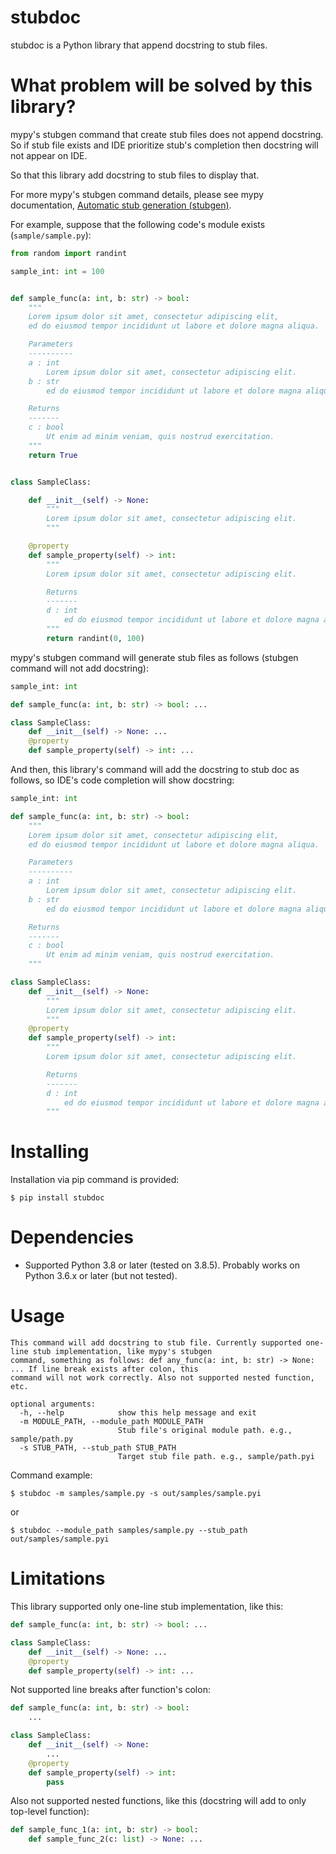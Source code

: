 # stubdoc

stubdoc is a Python library that append docstring to stub files.

# What problem will be solved by this library?

mypy's stubgen command that create stub files does not append docstring. So if stub file exists and IDE prioritize stub's completion then docstring will not appear on IDE.

So that this library add docstring to stub files to display that.

For more mypy's stubgen command details, please see mypy documentation, [Automatic stub generation (stubgen)](https://mypy.readthedocs.io/en/stable/stubgen.html).

For example, suppose that the following code's module exists (`sample/sample.py`):

```py
from random import randint

sample_int: int = 100


def sample_func(a: int, b: str) -> bool:
    """
    Lorem ipsum dolor sit amet, consectetur adipiscing elit,
    ed do eiusmod tempor incididunt ut labore et dolore magna aliqua.

    Parameters
    ----------
    a : int
        Lorem ipsum dolor sit amet, consectetur adipiscing elit.
    b : str
        ed do eiusmod tempor incididunt ut labore et dolore magna aliqua.

    Returns
    -------
    c : bool
        Ut enim ad minim veniam, quis nostrud exercitation.
    """
    return True


class SampleClass:

    def __init__(self) -> None:
        """
        Lorem ipsum dolor sit amet, consectetur adipiscing elit.
        """

    @property
    def sample_property(self) -> int:
        """
        Lorem ipsum dolor sit amet, consectetur adipiscing elit.

        Returns
        -------
        d : int
            ed do eiusmod tempor incididunt ut labore et dolore magna aliqua.
        """
        return randint(0, 100)
```

mypy's stubgen command will generate stub files as follows (stubgen command will not add docstring):

```py
sample_int: int

def sample_func(a: int, b: str) -> bool: ...

class SampleClass:
    def __init__(self) -> None: ...
    @property
    def sample_property(self) -> int: ...
```

And then, this library's command will add the docstring to stub doc as follows, so IDE's code completion will show docstring:

```py
sample_int: int

def sample_func(a: int, b: str) -> bool:
    """
    Lorem ipsum dolor sit amet, consectetur adipiscing elit,
    ed do eiusmod tempor incididunt ut labore et dolore magna aliqua.

    Parameters
    ----------
    a : int
        Lorem ipsum dolor sit amet, consectetur adipiscing elit.
    b : str
        ed do eiusmod tempor incididunt ut labore et dolore magna aliqua.

    Returns
    -------
    c : bool
        Ut enim ad minim veniam, quis nostrud exercitation.
    """

class SampleClass:
    def __init__(self) -> None:
        """
        Lorem ipsum dolor sit amet, consectetur adipiscing elit.
        """
    @property
    def sample_property(self) -> int:
        """
        Lorem ipsum dolor sit amet, consectetur adipiscing elit.

        Returns
        -------
        d : int
            ed do eiusmod tempor incididunt ut labore et dolore magna aliqua.
        """
```

# Installing

Installation via pip command is provided:

```
$ pip install stubdoc
```

# Dependencies

- Supported Python 3.8 or later (tested on 3.8.5). Probably works on Python 3.6.x or later (but not tested).

# Usage

```
This command will add docstring to stub file. Currently supported one-line stub implementation, like mypy's stubgen
command, something as follows: def any_func(a: int, b: str) -> None: ... If line break exists after colon, this
command will not work correctly. Also not supported nested function, etc.

optional arguments:
  -h, --help            show this help message and exit
  -m MODULE_PATH, --module_path MODULE_PATH
                        Stub file's original module path. e.g., sample/path.py
  -s STUB_PATH, --stub_path STUB_PATH
                        Target stub file path. e.g., sample/path.pyi
```

Command example:

```
$ stubdoc -m samples/sample.py -s out/samples/sample.pyi
```

or

```
$ stubdoc --module_path samples/sample.py --stub_path out/samples/sample.pyi
```

# Limitations

This library supported only one-line stub implementation, like this:

```py
def sample_func(a: int, b: str) -> bool: ...

class SampleClass:
    def __init__(self) -> None: ...
    @property
    def sample_property(self) -> int: ...
```

Not supported line breaks after function's colon:

```py
def sample_func(a: int, b: str) -> bool:
    ...

class SampleClass:
    def __init__(self) -> None:
        ...
    @property
    def sample_property(self) -> int:
        pass
```

Also not supported nested functions, like this (docstring will add to only top-level function):

```py
def sample_func_1(a: int, b: str) -> bool:
    def sample_func_2(c: list) -> None: ...
```
